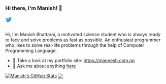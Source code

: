 ### Hi there, I'm Manish! 👋


<a href="https://twitter.com/mni_shh">
  <img align="left" alt="Manish Bhattarai | Twitter" width="21px" src="https://raw.githubusercontent.com/nepalikingpin/nepalikingpin/master/assets/twitter.svg" />
</a>

<br />
<br />

Hi, I'm Manish Bhattarai, a motivated science student who is always ready to face and solve problems as fast as possible. An enthusiast programmer who likes to solve real-life problems through the help of Computer Programming Language.


- :100: Take a look at my portfolio site: https://maneesh.com.np
- 💬 Ask me about anything [here](https://twitter.com/mni_shh)

[![Manish's GitHub Stats](https://github-readme-stats.anuraghazra1.vercel.app/api?username=nepalikingpin&show_icons=true&title_color=fff&icon_color=79ff97&text_color=9f9f9f&bg_color=151515)](https://github.com/anuraghazra/github-readme-stats)
<a href="https://maneesh.com.np">
  <img align="center" src="https://github-readme-stats.vercel.app/api/top-langs/?username=nepalikingpin&layout=compact&theme=radical" />
</a>


